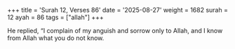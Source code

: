 +++
title = 'Surah 12, Verses 86'
date = '2025-08-27'
weight = 1682
surah = 12
ayah = 86
tags = ["allah"]
+++

He replied, “I complain of my anguish and sorrow only to Allah, and I know from Allah what you do not know.